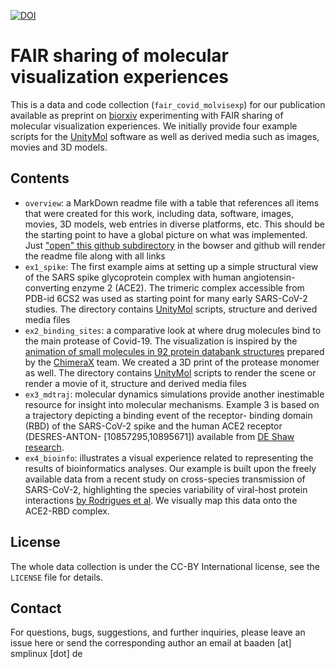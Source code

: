 [![DOI](https://zenodo.org/badge/289968174.svg)](https://zenodo.org/badge/latestdoi/289968174)

# FAIR sharing of molecular visualization experiences

This is a data and code collection (`fair_covid_molvisexp`) for our publication available as preprint on [biorxiv](dx.doi.org/10.1101/2020.08.27.270140) experimenting with FAIR sharing of molecular visualization experiences. We initially provide four example scripts for the [UnityMol](http://unitymol.sourceforge.net) software as well as derived media such as images, movies and 3D models.

## Contents

- `overview`: a MarkDown readme file with a table that references all items that were created for this work, including data, software, images, movies, 3D models, web entries in diverse platforms, etc. This should be the starting point to have a global picture on what was implemented. Just ["open" this github subdirectory](https://github.com/bam93/fair_covid_molvisexp/tree/master/overview) in the bowser and github will render the readme file along with all links
- `ex1_spike`: The first example aims at setting up a simple structural view of the SARS spike glycoprotein  complex with human angiotensin-converting enzyme 2 (ACE2). The trimeric complex accessible from PDB-id 6CS2 was used as starting point for many early SARS-CoV-2 studies. The directory contains [UnityMol](http://unitymol.sourceforge.net) scripts, structure and derived media files
- `ex2_binding_sites`: a comparative look at where drug molecules bind to the main protease of Covid-19. The visualization is inspired by the [animation of small molecules in 92 protein databank structures](https://www.rbvi.ucsf.edu/chimerax/data/sars-protease-may2020/) prepared by the [ChimeraX](https://www.cgl.ucsf.edu/chimerax/) team. We created a 3D print of the protease monomer as well. The directory contains [UnityMol](http://unitymol.sourceforge.net) scripts to render the scene or render a movie of it, structure and derived media files
- `ex3_mdtraj`: molecular dynamics simulations provide another inestimable resource for insight into molecular mechanisms. Example 3 is based on a trajectory depicting a binding event of the receptor- binding domain (RBD) of the SARS-CoV-2 spike and the human ACE2 receptor (DESRES-ANTON- [10857295,10895671]) available from [DE Shaw research](https://www.deshawresearch.com/downloads/download_trajectory_sarscov2.cgi/).
- `ex4_bioinfo`:  illustrates a visual experience related to representing the results of bioinformatics analyses. Our example is built upon the freely available data from a recent study on cross-species transmission of SARS-CoV-2, highlighting the species variability of viral-host protein interactions [by Rodrigues et al](https://doi.org/10.1101/2020.06.05.136861). We visually map this data onto the ACE2-RBD complex.

## License

The whole data collection is under the CC-BY International license, see the `LICENSE` file for details.

## Contact

For questions, bugs, suggestions, and further inquiries, please leave an issue here or send the corresponding author an email at baaden [at] smplinux [dot] de
